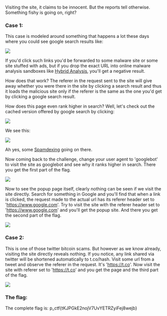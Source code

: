Visiting the site, it claims to be innocent. But the reports tell otherwise. Something fishy is going on, right?

### Case 1:

This case is modeled around something that happens a lot these days where you could see google search results like:

![](https://i.imgur.com/MQl9u0k.png) 

If you'd click such links you'd be forwarded to some malware site or some site stuffed with ads, but if you drop the exact URL into online malware analysis sandboxes like [Hybrid Analysis](https://www.hybrid-analysis.com/submissions/quick-scan/urls), you'll get a negative result. 

How does that work? The referer in the request sent to the site will give away whether you were there in the site by clicking a search result and thus it loads the malicious site only if the referer is the same as the one you'd get by clicking a google search result. 

How does this page even rank higher in search? Well, let's check out the cached version offered by google search by clicking:

![](https://i.imgur.com/hrn8ZDf.png)

We see this:

![](https://i.imgur.com/jakPd4A.png)

Ah yes, some [Spamdexing](https://en.wikipedia.org/wiki/Spamdexing) going on there.

Now coming back to the challenge, change your user agent to 'googlebot' to visit the site as googlebot and see why it ranks higher in search. There you get the first part of the flag.

![](https://i.imgur.com/YaYBBOy.png)

Now to see the popup page itself, clearly nothing can be seen if we visit the site directly. Search for something in Google and you'll find that when a link is clicked, the request made to the actual url has its referer header set to 'https://www.google.com'. Try to visit the site with the referer header set to 'https://www.google.com' and you'll get the popup site. And there you get the second part of the flag.

![](https://i.imgur.com/Z8l3rBZ.png)

### Case 2:

This is one of those twitter bitcoin scams. But however as we know already, visiting the site directly reveals nothing. If you notice, any link shared via twitter will be shortened automatically to t.co/hash. Visit some url from a tweet and observe the referer in the request. It's 'https://t.co'. Now visit the site with referer set to 'https://t.co' and you get the page and the third part of the flag.

![](https://i.imgur.com/FssRUPx.png)

### The flag:
The complete flag is: p_ctf{tKJPGkE2nojV7UvYETRZyiFej8wejb}


